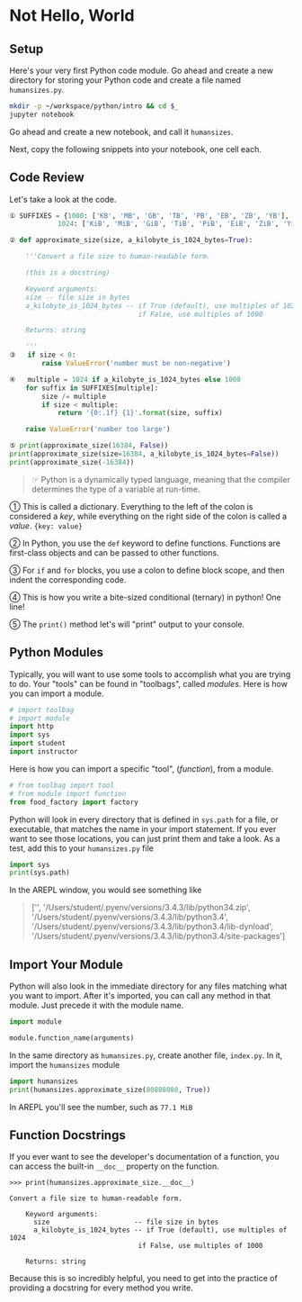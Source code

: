 # Not Hello, World

## Setup

Here's your very first Python code module. Go ahead and create a new directory for storing your Python code and create a file named `humansizes.py`.

```sh
mkdir -p ~/workspace/python/intro && cd $_
jupyter notebook
```

Go ahead and create a new notebook, and call it `humansizes`.

Next, copy the following snippets into your notebook, one cell each.

## Code Review

Let's take a look at the code.

```python
① SUFFIXES = {1000: ['KB', 'MB', 'GB', 'TB', 'PB', 'EB', 'ZB', 'YB'],
            1024: ['KiB', 'MiB', 'GiB', 'TiB', 'PiB', 'EiB', 'ZiB', 'YiB']}
```
```python
② def approximate_size(size, a_kilobyte_is_1024_bytes=True):

    '''Convert a file size to human-readable form.

    (this is a docstring)

    Keyword arguments:
    size -- file size in bytes
    a_kilobyte_is_1024_bytes -- if True (default), use multiples of 1024
                                if False, use multiples of 1000

    Returns: string

    '''
③   if size < 0:
        raise ValueError('number must be non-negative')

④   multiple = 1024 if a_kilobyte_is_1024_bytes else 1000
    for suffix in SUFFIXES[multiple]:
        size /= multiple
        if size < multiple:
            return '{0:.1f} {1}'.format(size, suffix)

    raise ValueError('number too large')
```
```python
⑤ print(approximate_size(16384, False))
print(approximate_size(size=16384, a_kilobyte_is_1024_bytes=False))
print(approximate_size(-16384))
```

> ☞ Python is a dynamically typed language, meaning that the compiler determines the type of a variable at run-time.

① This is called a dictionary. Everything to the left of the colon is considered a _key_, while everything on the right side of the colon is called a _value_. `{key: value}`

② In Python, you use the `def` keyword to define functions. Functions are first-class objects and can be passed to other functions.

③ For `if` and `for` blocks, you use a colon to define block scope, and then indent the corresponding code.

④ This is how you write a bite-sized conditional (ternary) in python! One line!

⑤ The `print()` method let's will "print" output to your console.

## Python Modules

Typically, you will want to use some tools to accomplish what you are trying to do.
Your "tools" can be found in "toolbags", called _modules_. 
Here is how you can import a module.

```py
# import toolbag
# import module
import http
import sys
import student
import instructor
```

Here is how you can import a specific "tool", (_function_), from a module.

```py
# from toolbag import tool
# from module import function
from food_factory import factory
```

Python will look in every directory that is defined in `sys.path` for a file, or executable, that matches the name in your import statement. If you ever want to see those locations, you can just print them and take a look. As a test, add this to your `humansizes.py` file

```py
import sys
print(sys.path)
```
In the AREPL window, you would see something like
> ['', '/Users/student/.pyenv/versions/3.4.3/lib/python34.zip', '/Users/student/.pyenv/versions/3.4.3/lib/python3.4', '/Users/student/.pyenv/versions/3.4.3/lib/python3.4/lib-dynload', '/Users/student/.pyenv/versions/3.4.3/lib/python3.4/site-packages']

## Import Your Module

Python will also look in the immediate directory for any files matching what you want to import. After it's imported, you can call any method in that module. Just precede it with the module name.

```py
import module

module.function_name(arguments)
```

In the same directory as `humansizes.py`, create another file, `index.py`. In it, import the `humansizes` module

```py
import humansizes
print(humansizes.approximate_size(80808080, True))
```
In AREPL you'll see the number, such as `77.1 MiB`

## Function Docstrings

If you ever want to see the developer's documentation of a function, you can access the built-in `__doc__` property on the function.

```
>>> print(humansizes.approximate_size.__doc__)

Convert a file size to human-readable form.

    Keyword arguments:
      size                     -- file size in bytes
      a_kilobyte_is_1024_bytes -- if True (default), use multiples of 1024
                                if False, use multiples of 1000

    Returns: string
```

Because this is so incredibly helpful, you need to get into the practice of providing a docstring for every method you write.
